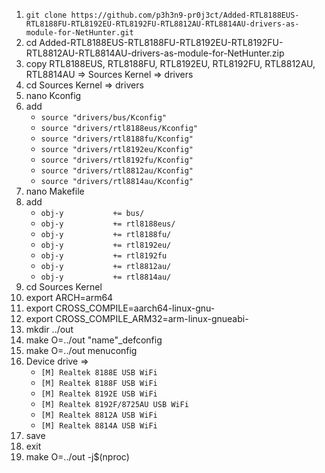 
1.  ` git clone https://github.com/p3h3n9-pr0j3ct/Added-RTL8188EUS-RTL8188FU-RTL8192EU-RTL8192FU-RTL8812AU-RTL8814AU-drivers-as-module-for-NetHunter.git `
2.  cd Added-RTL8188EUS-RTL8188FU-RTL8192EU-RTL8192FU-RTL8812AU-RTL8814AU-drivers-as-module-for-NetHunter.zip
3.  copy RTL8188EUS, RTL8188FU, RTL8192EU, RTL8192FU, RTL8812AU, RTL8814AU => Sources Kernel => drivers
4.  cd Sources Kernel => drivers
5.  nano Kconfig
6.  add
    - ` source "drivers/bus/Kconfig" `
    - ` source "drivers/rtl8188eus/Kconfig" `
    - ` source "drivers/rtl8188fu/Kconfig" `
    - ` source "drivers/rtl8192eu/Kconfig" `
    - ` source "drivers/rtl8192fu/Kconfig" `
    - ` source "drivers/rtl8812au/Kconfig" `
    - ` source "drivers/rtl8814au/Kconfig" `
7.  nano Makefile
8.  add
    - ` obj-y			+= bus/ `
    - ` obj-y			+= rtl8188eus/ `
    - ` obj-y			+= rtl8188fu/ `
    - ` obj-y			+= rtl8192eu/ `
    - ` obj-y			+= rtl8192fu `
    - ` obj-y			+= rtl8812au/ `
    - ` obj-y			+= rtl8814au/ `
9.  cd Sources Kernel
10. export ARCH=arm64
11. export CROSS_COMPILE=aarch64-linux-gnu-
12. export CROSS_COMPILE_ARM32=arm-linux-gnueabi- 
13. mkdir ../out
14. make O=../out "name"_defconfig
15. make O=../out menuconfig
16. Device drive => 
    - ` [M] Realtek 8188E USB WiFi `
    - ` [M] Realtek 8188F USB WiFi `
    - ` [M] Realtek 8192E USB WiFi `
    - ` [M] Realtek 8192F/8725AU USB WiFi `
    - ` [M] Realtek 8812A USB WiFi `
    - ` [M] Realtek 8814A USB WiFi `
17. save  
18. exit
19. make O=../out -j$(nproc)

